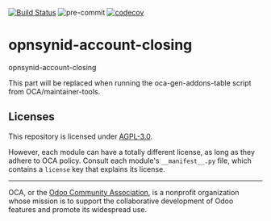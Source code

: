 [![Build Status](https://travis-ci.com/open-synergy/opnsynid-account-closing.svg?branch=8.0)](https://travis-ci.com/open-synergy/opnsynid-account-closing)
![pre-commit](https://github.com/open-synergy/opnsynid-account-closing/actions/workflows/pre-commit.yml/badge.svg)
[![codecov](https://codecov.io/gh/open-synergy/opnsynid-account-closing/branch/8.0/graph/badge.svg)](https://codecov.io/gh/open-synergy/opnsynid-account-closing)

<!-- /!\ do not modify above this line -->

# opnsynid-account-closing

opnsynid-account-closing

<!-- /!\ do not modify below this line -->

<!-- prettier-ignore-start -->

[//]: # (addons)

This part will be replaced when running the oca-gen-addons-table script from OCA/maintainer-tools.

[//]: # (end addons)

<!-- prettier-ignore-end -->

## Licenses

This repository is licensed under [AGPL-3.0](LICENSE).

However, each module can have a totally different license, as long as they adhere to OCA
policy. Consult each module's `__manifest__.py` file, which contains a `license` key
that explains its license.

----

OCA, or the [Odoo Community Association](http://odoo-community.org/), is a nonprofit
organization whose mission is to support the collaborative development of Odoo features
and promote its widespread use.
